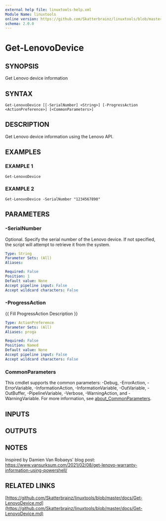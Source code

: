 ```yaml
---
external help file: linuxtools-help.xml
Module Name: linuxtools
online version: https://github.com/Skatterbrainz/linuxtools/blob/master/docs/Get-LenovoDevice.md
schema: 2.0.0
---
```


# Get-LenovoDevice

## SYNOPSIS
Get Lenovo device information

## SYNTAX

```
Get-LenovoDevice [[-SerialNumber] <String>] [-ProgressAction <ActionPreference>] [<CommonParameters>]
```

## DESCRIPTION
Get Lenovo device information using the Lenovo API.

## EXAMPLES

### EXAMPLE 1
```
Get-LenovoDevice
```

### EXAMPLE 2
```
Get-LenovoDevice -SerialNumber "1234567890"
```

## PARAMETERS

### -SerialNumber
Optional.
Specify the serial number of the Lenovo device.
If not specified, the script will attempt to retrieve it from the system.

```yaml
Type: String
Parameter Sets: (All)
Aliases:

Required: False
Position: 1
Default value: None
Accept pipeline input: False
Accept wildcard characters: False
```

### -ProgressAction
{{ Fill ProgressAction Description }}

```yaml
Type: ActionPreference
Parameter Sets: (All)
Aliases: proga

Required: False
Position: Named
Default value: None
Accept pipeline input: False
Accept wildcard characters: False
```

### CommonParameters
This cmdlet supports the common parameters: -Debug, -ErrorAction, -ErrorVariable, -InformationAction, -InformationVariable, -OutVariable, -OutBuffer, -PipelineVariable, -Verbose, -WarningAction, and -WarningVariable. For more information, see [about_CommonParameters](http://go.microsoft.com/fwlink/?LinkID=113216).

## INPUTS

## OUTPUTS

## NOTES
Inspired by Damien Van Robaeys' blog post: https://www.vansurksum.com/2021/02/08/get-lenovo-warranty-information-using-powershell/

## RELATED LINKS

[https://github.com/Skatterbrainz/linuxtools/blob/master/docs/Get-LenovoDevice.md](https://github.com/Skatterbrainz/linuxtools/blob/master/docs/Get-LenovoDevice.md)

